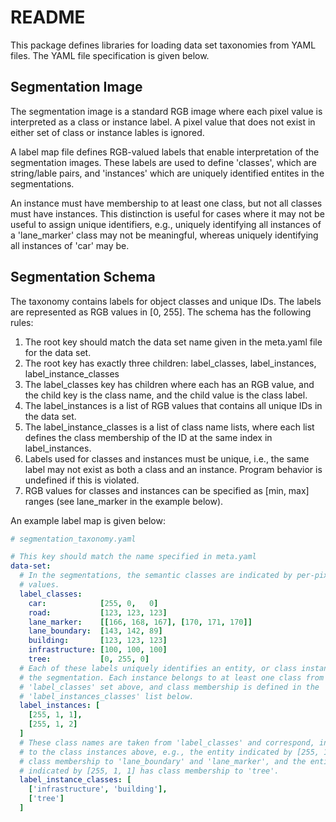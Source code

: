 # README #

This package defines libraries for loading data set taxonomies from YAML files.
The YAML file specification is given below.

## Segmentation Image ##

The segmentation image is a standard RGB image where each pixel value is
interpreted as a class or instance label. A pixel value that does not exist in
either set of class or instance lables is ignored.

A label map file defines RGB-valued labels that enable interpretation of the
segmentation images. These labels are used to define 'classes', which are
string/lable pairs, and 'instances' which are uniquely identified entites in the
segmentations.

An instance must have membership to at least one class, but not all classes must
have instances. This distinction is useful for cases where it may not be useful
to assign unique identifiers, e.g., uniquely identifying all instances of a
'lane\_marker' class may not be meaningful, whereas uniquely identifying all
instances of 'car' may be.

## Segmentation Schema ##

The taxonomy contains labels for object classes and unique IDs. The labels are
represented as RGB values in [0, 255]. The schema has the following rules:

1. The root key should match the data set name given in the meta.yaml file for the data set.
1. The root key has exactly three children: label\_classes, label\_instances, label\_instance\_classes
1. The label\_classes key has children where each has an RGB value, and the child key is the class name, and the child value is the class label.
1. The label\_instances is a list of RGB values that contains all unique IDs in the data set.
1. The label\_instance\_classes is a list of class name lists, where each list defines the class membership of the ID at the same index in label\_instances.
1. Labels used for classes and instances must be unique, i.e., the same label may not exist as both a class and an instance. Program behavior is undefined if this is violated.
1. RGB values for classes and instances can be specified as [min, max] ranges (see lane\_marker in the example below).

An example label map is given below: 

```yaml
# segmentation_taxonomy.yaml

# This key should match the name specified in meta.yaml
data-set:
  # In the segmentations, the semantic classes are indicated by per-pixel RGB
  # values.
  label_classes:
    car:            [255, 0,   0]
    road:           [123, 123, 123]
    lane_marker:    [[166, 168, 167], [170, 171, 170]]
    lane_boundary:  [143, 142, 89]
    building:       [123, 123, 123]
    infrastructure: [100, 100, 100]
    tree:           [0, 255, 0]
  # Each of these labels uniquely identifies an entity, or class instance, in
  # the segmentation. Each instance belongs to at least one class from the
  # 'label_classes' set above, and class membership is defined in the
  # 'label_instances_classes' list below.
  label_instances: [
    [255, 1, 1],
    [255, 1, 2]
  ]
  # These class names are taken from 'label_classes' and correspond, in order,
  # to the class instances above, e.g., the entity indicated by [255, 1, 1] has
  # class membership to 'lane_boundary' and 'lane_marker', and the entity
  # indicated by [255, 1, 1] has class membership to 'tree'.
  label_instance_classes: [
    ['infrastructure', 'building'],
    ['tree']
  ]
```
